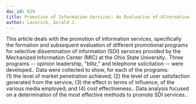 ```yaml
---
doc_id: 629
title: Promotion of Information Services: An Evaluation of Alternative Approaches
author: Lazorick, Gerald J.
---
```


This article deals with the promotion of information services, specifically
the formation and subsequent evaluation of different promotional programs
for selective dissemination of information (SDI) services provided by the
Mechanized Information Center (MIC) at the Ohio State University.. Three
programs -- opinion leadership, "blitz," and telephone solicitation -- 
were developed.. Data were collected to show, for each of the programs:  
(1) the level of market penetration achieved; (2) the level of user
satisfaction generated from the service; (3) the effect in terms of
influence, of the various media employed; and (4) cost effectiveness..
Data analysis focused on a determination of the most effective methods
to promote SDI services..